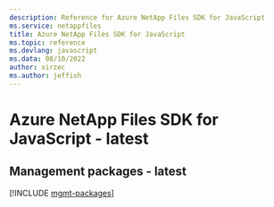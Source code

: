 ```yaml
---
description: Reference for Azure NetApp Files SDK for JavaScript
ms.service: netappfiles
title: Azure NetApp Files SDK for JavaScript
ms.topic: reference
ms.devlang: javascript
ms.data: 08/10/2022
author: xirzec
ms.author: jeffish
---
```

# Azure NetApp Files SDK for JavaScript - latest

## Management packages - latest
[!INCLUDE [mgmt-packages](netapp-files-mgmt-index.md)]